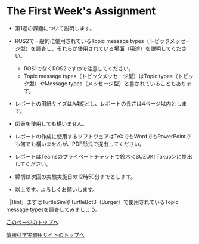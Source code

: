 # The First Week's Assignment

- 第1週の課題について説明します。

- ROS2で一般的に使用されているTopic message types（トピックメッセージ型）を調査し、それらが使用されている場面（用途）を説明してください。
    - ROS1でなくROS2ですので注意してください。
    - Topic message types（トピックメッセージ型）はTopic types（トピック型）やMessage types（メッセージ型）と書かれていることもあります。
- レポートの用紙サイズはA4縦とし、レポートの長さは4ページ以内とします。
- 図表を使用しても構いません。
- レポートの作成に使用するソフトウェアはTeXでもWordでもPowerPointでも何でも構いませんが、PDF形式で提出してください。
- レポートはTeamsのプライベートチャットで鈴木＜SUZUKI Takuo＞に提出してください。
- 締切は次回の実験実施日の12時50分までとします。
- 以上です。よろしくお願いします。

［Hint］まずはTurtleSimやTurtleBot3（Burger）で使用されているTopic message typesを調査してみましょう。

[このページのトップへ](#)

[情報科学実験用サイトのトップへ](https://stl-apu.github.io/laboratory_experiments/)